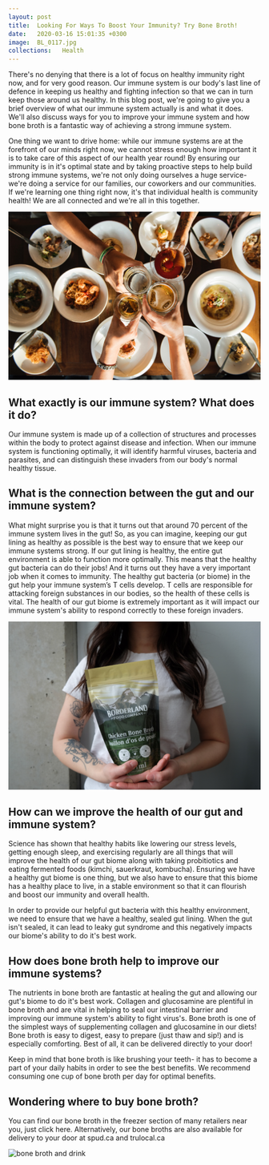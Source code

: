 ```yaml
---
layout: post
title:  Looking For Ways To Boost Your Immunity? Try Bone Broth!
date:   2020-03-16 15:01:35 +0300
image:  BL_0117.jpg
collections:   Health
---
```


There's no denying that there is a lot of focus on healthy immunity right now, and for very good reason. Our immune system is our body's last line of defence in keeping us healthy and fighting infection so that we can in turn keep those around us healthy. In this blog post, we're going to give you a brief overview of what our immune system actually is and what it does. We'll also discuss ways for you to improve your immune system and how bone broth is a fantastic way of achieving a strong immune system. 

One thing we want to drive home: while our immune systems are at the forefront of our minds right now, we cannot stress enough how important it is to take care of this aspect of our health year round! By ensuring our immunity is in it's optimal state and by taking proactive steps to help build strong immune systems, we're not only doing ourselves a huge service- we're doing a service for our families, our coworkers and our communities. If we're learning one thing right now, it's that individual health is community health! We are all connected and we're all in this together.  

<img src="/assets/images/celebration-cheers-dining-1268558.jpg" alt="dining cheers"/>

## What exactly is our immune system? What does it do?
Our immune system is made up of a collection of structures and processes within the body to protect against disease and infection. When our immune system is functioning optimally, it will identify harmful viruses, bacteria and parasites, and can distinguish these invaders from our body's normal healthy tissue.

## What is the connection between the gut and our immune system?
What might surprise you is that it turns out that around 70 percent of the immune system lives in the gut! So, as you can imagine, keeping our gut lining as healthy as possible is the best way to ensure that we keep our immune systems strong. If our gut lining is healthy, the entire gut environment is able to function more optimally. This means that the healthy gut bacteria can do their jobs! And it turns out they have a very important job when it comes to immunity. The healthy gut bacteria (or biome) in the gut help your immune system’s T cells develop. T cells are responsible for attacking foreign substances in our bodies, so the health of these cells is vital. The health of our gut biome is extremely important as it will impact our immune system's ability to respond correctly to these foreign invaders. 

<img src="/assets/images/DSCF7503.jpg" alt="bone broth in arms"/>

## How can we improve the health of our gut and immune system? 
Science has shown that healthy habits like lowering our stress levels, getting enough sleep, and exercising regularly are all things that will improve the health of our gut biome along with taking probitiotics and eating fermented foods (kimchi, sauerkraut, kombucha). Ensuring we have a healthy gut biome is one thing, but we also have to ensure that this biome has a healthy place to live, in a stable environment so that it can flourish and boost our immunity and overall health. 

In order to provide our helpful gut bacteria with this healthy environment, we need to ensure that we have a healthy, sealed gut lining. When the gut isn't sealed, it can lead to leaky gut syndrome and this negatively impacts our biome's ability to do it's best work. 

## How does bone broth help to improve our immune systems?
The nutrients in bone broth are fantastic at healing the gut and allowing our gut's biome to do it's best work. Collagen and glucosamine are plentiful in bone broth and are vital in helping to seal our intestinal barrier and improving our immune system's ability to fight virus's. Bone broth is one of the simplest ways of supplementing collagen and glucosamine in our diets! Bone broth is easy to digest, easy to prepare (just thaw and sip!) and is especially comforting. Best of all, it can be delivered directly to your door!

Keep in mind that bone broth is like brushing your teeth- it has to become a part of your daily habits in order to see the best benefits. We recommend consuming one cup of bone broth per day for optimal benefits. 

## Wondering where to buy bone broth?
You can find our bone broth in the freezer section of many retailers near you, just click here. Alternatively, our bone broths are also available for delivery to your door at spud.ca and trulocal.ca

<img src="/assets/images/IMG_7858.jpeg" alt="bone broth and drink"/>
 
